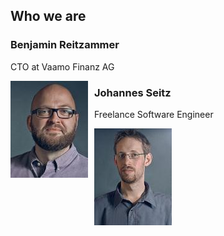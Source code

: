 ## Who we are

<div class="container_12">
  <div class="grid_6">
    <h3>Benjamin Reitzammer</h3>
    <p>CTO at Vaamo Finanz AG</p>
    <img src="static/img/Reitzammer-Benjamin_dwxspeakerdetail.jpg" style="float:left;padding-right:10px;"/>
  </div>
  <div class="grid_6">
    <h3>Johannes Seitz</h3>
    <p>Freelance Software Engineer</p>
    <img src="static/img/Seitz-Johannes_dwxspeakerdetail.jpg" style="float:left;padding-right:10px;"/>
  </div>
</div>
